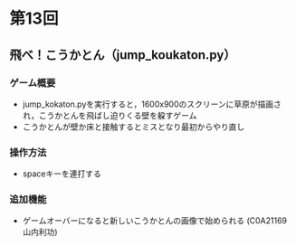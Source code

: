 # 第13回

## 飛べ！こうかとん（jump_koukaton.py）
### ゲーム概要
- jump_kokaton.pyを実行すると，1600x900のスクリーンに草原が描画され，こうかとんを飛ばし迫りくる壁を躱すゲーム
- こうかとんが壁か床と接触するとミスとなり最初からやり直し
### 操作方法
- spaceキーを連打する
### 追加機能
- ゲームオーバーになると新しいこうかとんの画像で始められる  (C0A21169 山内利功)